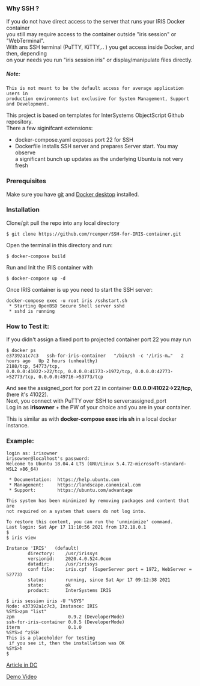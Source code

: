 ### Why SSH ?
If you do not have direct access to the server that runs your IRIS Docker container   
you still may require access to the container outside "iris session" or "WebTerminal".   
With ans SSH terminal (PuTTY, KiTTY,.. ) you get access inside Docker, and then, depending    
on your needs you run "iris session iris" or display/manipulate files directly.

##### Note:
~~~
This is not meant to be the default access for average application users in   
production environments but exclusive for System Management, Support and Development. 
~~~

This project is based on templates for InterSystems ObjectScript Github repository.  
There a few siginifcant extensions:  
- docker-compose.yaml exposes port 22 for SSH   
- Dockerfile installs SSH server and prepares Server start. You may observe    
  a significant bunch up updates as the underlying Ubuntu is not very fresh  

### Prerequisites  
Make sure you have [git](https://git-scm.com/book/en/v2/Getting-Started-Installing-Git) and [Docker desktop](https://www.docker.com/products/docker-desktop) installed.
### Installation   
Clone/git pull the repo into any local directory  
```
$ git clone https://github.com/rcemper/SSH-for-IRIS-container.git   
```
Open the terminal in this directory and run:   
```
$ docker-compose build
```
Run and Init the IRIS container with   
```
$ docker-compose up -d 
```
Once IRIS container is up you need to start the SSH server:
````
docker-compose exec -u root iris /sshstart.sh
 * Starting OpenBSD Secure Shell server sshd 
 * sshd is running
````
 ### How to Test it:
If you didn't assign a fixed port to projected container port 22 you may run
```
$ docker ps
e37392a1c7c3   ssh-for-iris-container   "/bin/sh -c '/iris-m…"   2 hours ago   Up 2 hours (unhealthy)   
2188/tcp, 54773/tcp,    
0.0.0.0:41022->22/tcp, 0.0.0.0:41773->1972/tcp, 0.0.0.0:42773->52773/tcp, 0.0.0.0:49716->53773/tcp   
```
And see the assigned_port for port 22 in container **0.0.0.0:41022->22/tcp,**(here it's 41022).   
Next, you connect with PuTTY over SSH to server:assigned_port   
Log in as **irisowner** + the PW of your choice and you are in your container.   

This is similar as with **docker-compose exec iris sh**  in a local docker instance.   

### Example:
```
login as: irisowner
irisowner@localhost's password:
Welcome to Ubuntu 18.04.4 LTS (GNU/Linux 5.4.72-microsoft-standard-WSL2 x86_64)

 * Documentation:  https://help.ubuntu.com
 * Management:     https://landscape.canonical.com
 * Support:        https://ubuntu.com/advantage

This system has been minimized by removing packages and content that are
not required on a system that users do not log into.

To restore this content, you can run the 'unminimize' command.
Last login: Sat Apr 17 11:10:56 2021 from 172.18.0.1
$
$ iris view

Instance 'IRIS'   (default)
        directory:    /usr/irissys
        versionid:    2020.4.0.524.0com
        datadir:      /usr/irissys
        conf file:    iris.cpf  (SuperServer port = 1972, WebServer = 52773)
        status:       running, since Sat Apr 17 09:12:38 2021
        state:        ok
        product:      InterSystems IRIS

$ iris session iris -U "%SYS"
Node: e37392a1c7c3, Instance: IRIS
%SYS>zpm "list"
zpm                    0.9.2 (DeveloperMode)
ssh-for-iris-container 0.0.5 (DeveloperMode)
iterm                  0.1.0
%SYS>d ^zSSH   
This is a placeholder for testing    
 if you see it, then the installation was OK   
%SYS>h
$
```

[Article in DC](https://community.intersystems.com/post/ssh-iris-container)    

[Demo Video](https://www.youtube.com/watch?v=fC61EPdTDQQ)  

